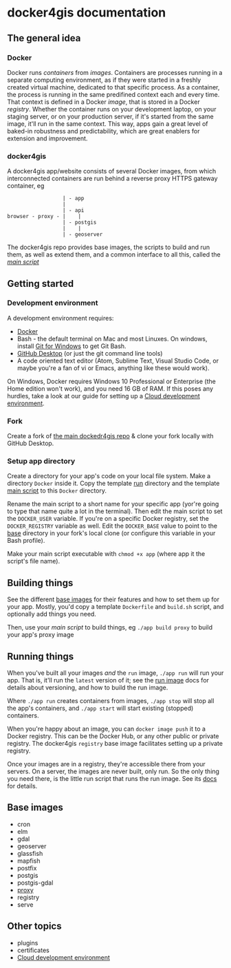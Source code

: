 # docker4gis documentation

## The general idea

### Docker

Docker runs _containers_ from _images_. Containers are processes running in a separate computing environment, as if they were started in a freshly created virtual machine, dedicated to that specific process. As a container, the process is running in the same predifined context each and every time. That context is defined in a Docker _image_, that is stored in a Docker _registry_. Whether the container runs on your development laptop, on your staging server, or on your production server, if it's started from the same image, it'll run in the same context. This way, apps gain a great level of baked-in robustness and predictability, which are great enablers for  extension and improvement.

### docker4gis

A docker4gis app/website consists of several Docker images, from which interconnected containers are run behind a reverse proxy HTTPS gateway container, eg
```
                  | - app
                  |
                  | - api
browser - proxy - |    |
                  | - postgis
                  |    |
                  | - geoserver

```
The docker4gis repo provides base images, the scripts to build and run them, as well as extend them, and a common interface to all this, called the [_main script_](#building-things)


## Getting started

### Development environment

A development environment requires:

- [Docker](https://docs.docker.com/install/)
- Bash - the default terminal on Mac and most Linuxes. On windows, install [Git for Windows](https://gitforwindows.org/) to get Git Bash.
- [GitHub Desktop](https://desktop.github.com/) (or just the git command line tools)
- A code oriented text editor (Atom, Sublime Text, Visual Studio Code, or maybe you're a fan of vi or Emacs, anything like these would work).

On Windows, Docker requires Windows 10 Professional or Enterprise (the Home edition won't work), and you need 16 GB of RAM. If this poses any hurdles, take a look at our guide for setting up a [Cloud development environment](clouddevenv.md).

### Fork

Create a fork of [the main dockedr4gis repo](https://github.com/merkatorgis/docker4gis) & clone your fork locally with GitHub Desktop.

### Setup app directory

Create a directory for your app's code on your local file system. Make a directory `Docker` inside it. Copy the template [run](/templates/run) directory and the template [main script](/templates/script/app) to this `Docker` directory.

Rename the main script to a short name for your specific app (yor're going to type that name quite a lot in the terminal). Then edit the main script to set the `DOCKER_USER` variable. If you're on a specific Docker registry, set the `DOCKER_REGISTRY` variable as well. Edit the `DOCKER_BASE` value to point to the [base](/base) directory in your fork's local clone (or configure this variable in your Bash profile).

Make your main script executable with `chmod +x app` (where app it the script's file name).

## Building things

See the different [base images](#base-images) for their features and how to set them up for your app. Mostly, you'd copy a template `Dockerfile` and `build.sh` script, and optionally add things you need.

Then, use your _main script_ to build things, eg `./app build proxy` to build your app's proxy image

## Running things

When you've built all your images _and_ the `run` image, `./app run` will run your app. That is, it'll run the `latest` version of it; see the [run image](run.md) docs for details about versioning, and how to build the run image.

Where `./app run` creates containers from images, `./app stop` will stop all the app's containers, and `./app start` will start existing (stopped) containers.

When you're happy about an image, you can `docker image push` it to a Docker registry. This can be the Docker Hub, or any other public or private registry. The docker4gis `registry` base image facilitates setting up a private registry.

Once your images are in a registry, they're accessible there from your servers. On a server, the images are never built, only run. So the only thing you need there, is the little run script that runs the run image. See its [docs](run.md) for details.

## Base images 

- cron
- elm
- gdal
- geoserver
- glassfish
- mapfish
- postfix
- postgis
- postgis-gdal
- [proxy](proxy.md)
- registry
- serve

## Other topics

- plugins
- certificates
- [Cloud development environment](clouddevenv.md)
